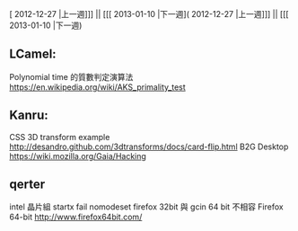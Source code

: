 [ 2012-12-27 |上一週]]] || [[[ 2013-01-10 |下一週]( 2012-12-27 |上一週]]] || [[[ 2013-01-10 |下一週)


## LCamel:

Polynomial time 的質數判定演算法
<https://en.wikipedia.org/wiki/AKS_primality_test>

## Kanru:

CSS 3D transform example
<http://desandro.github.com/3dtransforms/docs/card-flip.html>
B2G Desktop
<https://wiki.mozilla.org/Gaia/Hacking>

## qerter

intel 晶片組 startx fail
nomodeset
firefox 32bit 與 gcin 64 bit 不相容
Firefox 64-bit
<http://www.firefox64bit.com/>